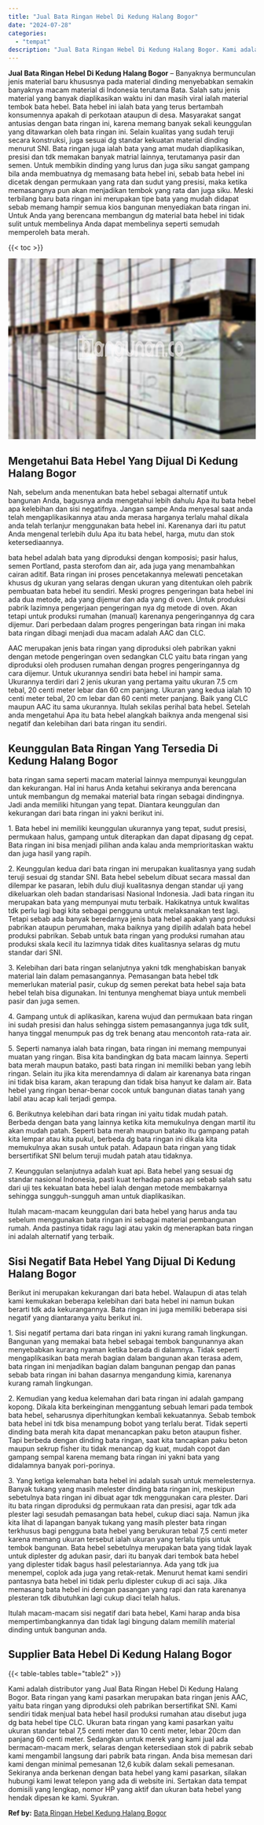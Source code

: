 ```yaml
---
title: "Jual Bata Ringan Hebel Di Kedung Halang Bogor"
date: "2024-07-28"
categories: 
  - "tempat"
description: "Jual Bata Ringan Hebel Di Kedung Halang Bogor. Kami adalah distributor yang Jual Bata Ringan Hebel Di Kedung Halang Bogor. Bata ringan yang kami pasarkan mer..."
---
```


**Jual Bata Ringan Hebel Di Kedung Halang Bogor** – Banyaknya bermunculan jenis material baru khususnya pada material dinding menyebabkan semakin banyaknya macam material di Indonesia terutama Bata. Salah satu jenis material yang banyak diaplikasikan waktu ini dan masih viral ialah material tembok bata hebel. Bata hebel ini ialah bata yang terus bertambah konsumennya apakah di perkotaan ataupun di desa. Masyarakat sangat antusias dengan bata ringan ini, karena memang banyak sekali keunggulan yang ditawarkan oleh bata ringan ini. Selain kualitas yang sudah teruji secara konstruksi, juga sesuai dg standar kekuatan material dinding menurut SNI. Bata ringan juga ialah bata yang amat mudah diaplikasikan, presisi dan tdk memakan banyak matrial lainnya, terutamanya pasir dan semen. Untuk membikin dinding yang lurus dan juga siku sangat gampang bila anda membuatnya dg memasang bata hebel ini, sebab bata hebel ini dicetak dengan permukaan yang rata dan sudut yang presisi, maka ketika memasangnya pun akan menjadikan tembok yang rata dan juga siku. Meski terbilang baru bata ringan ini merupakan tipe bata yang mudah didapat sebab memang hampir semua kios bangunan menyediakan bata ringan ini. Untuk Anda yang berencana membangun dg material bata hebel ini tidak sulit untuk membelinya Anda dapat membelinya seperti semudah memperoleh bata merah.

{{< toc >}}

![Jual Bata Ringan Hebel Di Kedung Halang Bogor](/images/jual-hebel-murah-20.png)

## Mengetahui Bata Hebel Yang Dijual Di Kedung Halang Bogor

Nah, sebelum anda menentukan bata hebel sebagai alternatif untuk bangunan Anda, bagusnya anda mengetahui lebih dahulu Apa itu bata hebel apa kelebihan dan sisi negatifnya. Jangan sampe Anda menyesal saat anda telah mengaplikasikannya atau anda merasa harganya terlalu mahal dikala anda telah terlanjur menggunakan bata hebel ini. Karenanya dari itu patut Anda mengenal terlebih dulu Apa itu bata hebel, harga, mutu dan stok ketersediaannya.

bata hebel adalah bata yang diproduksi dengan komposisi; pasir halus, semen Portland, pasta sterofom dan air, ada juga yang menambahkan cairan aditif. Bata ringan ini proses pencetakannya melewati pencetakan khusus dg ukuran yang selaras dengan ukuran yang ditentukan oleh pabrik pembuatan bata hebel itu sendiri. Meski progres pengeringan bata hebel ini ada dua metode, ada yang dijemur dan ada yang di oven. Untuk produksi pabrik lazimnya pengerjaan pengeringan nya dg metode di oven. Akan tetapi untuk produksi rumahan (manual) karenanya pengeringannya dg cara dijemur. Dari perbedaan dalam progres pengeringan bata ringan ini maka bata ringan dibagi menjadi dua macam adalah AAC dan CLC.

AAC merupakan jenis bata ringan yang diproduksi oleh pabrikan yakni dengan metode pengeringan oven sedangkan CLC yaitu bata ringan yang diproduksi oleh produsen rumahan dengan progres pengeringannya dg cara dijemur. Untuk ukurannya sendiri bata hebel ini hampir sama. Ukurannya terdiri dari 2 jenis ukuran yang pertama yaitu ukuran 7.5 cm tebal, 20 centi meter lebar dan 60 cm panjang. Ukuran yang kedua ialah 10 centi meter tebal, 20 cm lebar dan 60 centi meter panjang. Baik yang CLC maupun AAC itu sama ukurannya. Itulah sekilas perihal bata hebel. Setelah anda mengetahui Apa itu bata hebel alangkah baiknya anda mengenal sisi negatif dan kelebihan dari bata ringan itu sendiri.

## Keunggulan Bata Ringan Yang Tersedia Di Kedung Halang Bogor

bata ringan sama seperti macam material lainnya mempunyai keunggulan dan kekurangan. Hal ini harus Anda ketahui sekiranya anda berencana untuk membangun dg memakai material bata ringan sebagai dindingnya. Jadi anda memiliki hitungan yang tepat. Diantara keunggulan dan kekurangan dari bata ringan ini yakni berikut ini.

1\. Bata hebel ini memiliki keunggulan ukurannya yang tepat, sudut presisi, permukaan halus, gampang untuk diterapkan dan dapat dipasang dg cepat. Bata ringan ini bisa menjadi pilihan anda kalau anda memprioritaskan waktu dan juga hasil yang rapih.

2\. Keunggulan kedua dari bata ringan ini merupakan kualitasnya yang sudah teruji sesuai dg standar SNI. Bata hebel sebelum dibuat secara massal dan dilempar ke pasaran, lebih dulu diuji kualitasnya dengan standar uji yang dikeluarkan oleh badan standarisasi Nasional Indonesia. Jadi bata ringan itu merupakan bata yang mempunyai mutu terbaik. Hakikatnya untuk kwalitas tdk perlu lagi bagi kita sebagai pengguna untuk melaksanakan test lagi. Tetapi sebab ada banyak beredarnya jenis bata hebel apakah yang produksi pabrikan ataupun perumahan, maka baiknya yang dipilih adalah bata hebel produksi pabrikan. Sebab untuk bata ringan yang produksi rumahan atau produksi skala kecil itu lazimnya tidak dites kualitasnya selaras dg mutu standar dari SNI.

3\. Kelebihan dari bata ringan selanjutnya yakni tdk menghabiskan banyak material lain dalam pemasangannya. Pemasangan bata hebel tdk memerlukan material pasir, cukup dg semen perekat bata hebel saja bata hebel telah bisa digunakan. Ini tentunya menghemat biaya untuk membeli pasir dan juga semen.

4\. Gampang untuk di aplikasikan, karena wujud dan permukaan bata ringan ini sudah presisi dan halus sehingga sistem pemasangannya juga tdk sulit, hanya tinggal menumpuk pas dg trek benang atau mencontoh rata-rata air.

5\. Seperti namanya ialah bata ringan, bata ringan ini memang mempunyai muatan yang ringan. Bisa kita bandingkan dg bata macam lainnya. Seperti bata merah maupun batako, pasti bata ringan ini memiliki beban yang lebih ringan. Selain itu jika kita merendamnya di dalam air karenanya bata ringan ini tidak bisa karam, akan terapung dan tidak bisa hanyut ke dalam air. Bata hebel yang ringan benar-benar cocok untuk bangunan diatas tanah yang labil atau acap kali terjadi gempa.

6\. Berikutnya kelebihan dari bata ringan ini yaitu tidak mudah patah. Berbeda dengan bata yang lainnya ketika kita memukulnya dengan martil itu akan mudah patah. Seperti bata merah maupun batako itu gampang patah kita lempar atau kita pukul, berbeda dg bata ringan ini dikala kita memukulnya akan susah untuk patah. Adapaun bata ringan yang tidak bersertifikat SNI belum teruji mudah patah atau tidaknya.

7\. Keunggulan selanjutnya adalah kuat api. Bata hebel yang sesuai dg standar nasional Indonesia, pasti kuat terhadap panas api sebab salah satu dari uji tes kekuatan bata hebel ialah dengan metode membakarnya sehingga sungguh-sungguh aman untuk diaplikasikan.

Itulah macam-macam keunggulan dari bata hebel yang harus anda tau sebelum menggunakan bata ringan ini sebagai material pembangunan rumah. Anda pastinya tidak ragu lagi atau yakin dg menerapkan bata ringan ini adalah alternatif yang terbaik.

## Sisi Negatif Bata Hebel Yang Dijual Di Kedung Halang Bogor

Berikut ini merupakan kekurangan dari bata hebel. Walaupun di atas telah kami kemukakan beberapa kelebihan dari bata hebel ini namun bukan berarti tdk ada kekurangannya. Bata ringan ini juga memiliki beberapa sisi negatif yang diantaranya yaitu berikut ini.

1\. Sisi negatif pertama dari bata ringan ini yakni kurang ramah lingkungan. Bangunan yang memakai bata hebel sebagai tembok bangunannya akan menyebabkan kurang nyaman ketika berada di dalamnya. Tidak seperti mengaplikasikan bata merah bagian dalam bangunan akan terasa adem, bata ringan ini menjadikan bagian dalam bangunan pengap dan panas sebab bata ringan ini bahan dasarnya mengandung kimia, karenanya kurang ramah lingkungan.

2\. Kemudian yang kedua kelemahan dari bata ringan ini adalah gampang kopong. Dikala kita berkeinginan menggantung sebuah lemari pada tembok bata hebel, seharusnya diperhitungkan kembali kekuatannya. Sebab tembok bata hebel ini tdk bisa menampung bobot yang terlalu berat. Tidak seperti dinding bata merah kita dapat menancapkan paku beton ataupun fisher. Tapi berbeda dengan dinding bata ringan, saat kita tancapkan paku beton maupun sekrup fisher itu tidak menancap dg kuat, mudah copot dan gampang sempal karena memang bata ringan ini yakni bata yang didalamnya banyak pori-porinya.

3\. Yang ketiga kelemahan bata hebel ini adalah susah untuk memelesternya. Banyak tukang yang masih melester dinding bata ringan ini, meskipun sebetulnya bata ringan ini dibuat agar tdk menggunakan cara plester. Dari itu bata ringan diproduksi dg permukaan rata dan presisi, agar tdk ada plester lagi sesudah pemasangan bata hebel, cukup diaci saja. Namun jika kita lihat di lapangan banyak tukang yang masih plester bata ringan terkhusus bagi pengguna bata hebel yang berukuran tebal 7,5 centi meter karena memang ukuran tersebut ialah ukuran yang terlalu tipis untuk tembok bangunan. Bata hebel sebetulnya merupakan bata yang tidak layak untuk diplester dg adukan pasir, dari itu banyak dari tembok bata hebel yang diplester tidak bagus hasil pelestariannya. Ada yang tdk jua menempel, coplok ada juga yang retak-retak. Menurut hemat kami sendiri pantasnya bata hebel ini tidak perlu diplester cukup di aci saja. Jika memasang bata hebel ini dengan pasangan yang rapi dan rata karenanya plesteran tdk dibutuhkan lagi cukup diaci telah halus.

Itulah macam-macam sisi negatif dari bata hebel, Kami harap anda bisa mempertimbangkannya dan tidak lagi bingung dalam memilih material dinding untuk bangunan anda.

## Supplier Bata Hebel Di Kedung Halang Bogor

{{< table-tables table="table2" >}}

Kami adalah distributor yang Jual Bata Ringan Hebel Di Kedung Halang Bogor. Bata ringan yang kami pasarkan merupakan bata ringan jenis AAC, yaitu bata ringan yang diproduksi oleh pabrikan bersertifikat SNI. Kami sendiri tidak menjual bata hebel hasil produksi rumahan atau disebut juga dg bata hebel tipe CLC. Ukuran bata ringan yang kami pasarkan yaitu ukuran standar tebal 7,5 centi meter dan 10 centi meter, lebar 20cm dan panjang 60 centi meter. Sedangkan untuk merek yang kami jual ada bermacam-macam merk, selaras dengan ketersediaan stok di pabrik sebab kami mengambil langsung dari pabrik bata ringan. Anda bisa memesan dari kami dengan minimal pemesanan 12,6 kubik dalam sekali pemesanan. Sekiranya anda berkenan dengan bata hebel yang kami pasarkan, silakan hubungi kami lewat telepon yang ada di website ini. Sertakan data tempat domisili yang lengkap, nomor HP yang aktif dan ukuran bata hebel yang hendak dipesan ke kami. Syukran.

**Ref by:** [Bata Ringan Hebel Kedung Halang Bogor](https://id.wikipedia.org/wiki/Bata)
